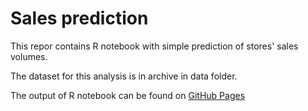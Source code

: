 # Sales prediction
This repor contains R notebook with simple prediction of stores' sales volumes. 

The dataset for this analysis is in archive in data folder.

The output of R notebook can be found on [GitHub Pages](https://jkubajek.github.io/sales_prediction/index)
